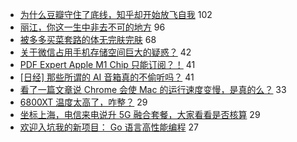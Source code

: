 - [为什么豆瓣守住了底线，知乎却开始放飞自我](https://www.v2ex.com/t/734903) 102
- [丽江，你这一生中非去不可的地方](https://www.v2ex.com/t/734937) 96
- [被多多买菜套路的体无完肤完肤](https://www.v2ex.com/t/734899) 68
- [关于微信占用手机存储空间巨大的疑惑？](https://www.v2ex.com/t/734914) 42
- [PDF Expert Apple M1 Chip 只能订阅？！](https://www.v2ex.com/t/735040) 41
- [[日经] 那些所谓的 AI 音箱真的不偷听吗？](https://www.v2ex.com/t/734962) 41
- [看了一篇文章说 Chrome 会使 Mac 的运行速度变慢，是真的么？](https://www.v2ex.com/t/734940) 33
- [6800XT 温度太高了，咋整？](https://www.v2ex.com/t/735011) 29
- [坐标上海，电信来电说升 5G 融合套餐，大家看看是否核算](https://www.v2ex.com/t/734919) 29
- [欢迎入坑我的新项目： Go 语言高性能编程](https://www.v2ex.com/t/735027) 27